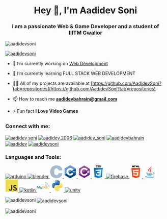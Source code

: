 <h1 align="center">Hey 👋, I'm Aadidev Soni</h1>
<h3 align="center">I am a passionate Web & Game Developer and a student of IIITM Gwalior</h3>

<p align="left"> <img src="https://komarev.com/ghpvc/?username=aadidevsoni&label=Profile%20views&color=0e75b6&style=flat" alt="aadidevsoni" /> </p>

<p align="left"> <a href="https://github.com/ryo-ma/github-profile-trophy"><img src="https://github-profile-trophy.vercel.app/?username=aadidevsoni" alt="aadidevsoni" /></a> </p>

- 🔭 I’m currently working on [Web Development](https://github.com/AadidevSoni/Full-Stack-Web-Development)

- 🌱 I’m currently learning FULL STACK WEB DEVELOPMENT

- 👨‍💻 All of my projects are available at [https://github.com/AadidevSoni?tab=repositories](https://github.com/AadidevSoni?tab=repositories)

- 📫 How to reach me **aadidevbahrain@gmail.com**

- ⚡ Fun fact **I Love Video Games**

<h3 align="left">Connect with me:</h3>
<p align="left">
<a href="https://linkedin.com/in/aadidev soni" target="blank"><img align="center" src="https://raw.githubusercontent.com/rahuldkjain/github-profile-readme-generator/master/src/images/icons/Social/linked-in-alt.svg" alt="aadidev soni" height="30" width="40" /></a>
<a href="https://instagram.com/aadidev.2006" target="blank"><img align="center" src="https://raw.githubusercontent.com/rahuldkjain/github-profile-readme-generator/master/src/images/icons/Social/instagram.svg" alt="aadidev.2006" height="30" width="40" /></a>
<a href="https://www.codechef.com/users/aadidev_soni" target="blank"><img align="center" src="https://cdn.jsdelivr.net/npm/simple-icons@3.1.0/icons/codechef.svg" alt="aadidev_soni" height="30" width="40" /></a>
<a href="https://www.hackerrank.com/aadidevbahrain" target="blank"><img align="center" src="https://raw.githubusercontent.com/rahuldkjain/github-profile-readme-generator/master/src/images/icons/Social/hackerrank.svg" alt="aadidevbahrain" height="30" width="40" /></a>
<a href="https://codeforces.com/profile/aadidev" target="blank"><img align="center" src="https://raw.githubusercontent.com/rahuldkjain/github-profile-readme-generator/master/src/images/icons/Social/codeforces.svg" alt="aadidev" height="30" width="40" /></a>
<a href="https://www.leetcode.com/aadidevsoni" target="blank"><img align="center" src="https://raw.githubusercontent.com/rahuldkjain/github-profile-readme-generator/master/src/images/icons/Social/leet-code.svg" alt="aadidevsoni" height="30" width="40" /></a>
</p>

<h3 align="left">Languages and Tools:</h3>
<p align="left"> <a href="https://www.arduino.cc/" target="_blank" rel="noreferrer"> <img src="https://cdn.worldvectorlogo.com/logos/arduino-1.svg" alt="arduino" width="40" height="40"/> </a> <a href="https://www.blender.org/" target="_blank" rel="noreferrer"> <img src="https://download.blender.org/branding/community/blender_community_badge_white.svg" alt="blender" width="40" height="40"/> </a> <a href="https://www.cprogramming.com/" target="_blank" rel="noreferrer"> <img src="https://raw.githubusercontent.com/devicons/devicon/master/icons/c/c-original.svg" alt="c" width="40" height="40"/> </a> <a href="https://www.w3schools.com/cpp/" target="_blank" rel="noreferrer"> <img src="https://raw.githubusercontent.com/devicons/devicon/master/icons/cplusplus/cplusplus-original.svg" alt="cplusplus" width="40" height="40"/> </a> <a href="https://www.w3schools.com/cs/" target="_blank" rel="noreferrer"> <img src="https://raw.githubusercontent.com/devicons/devicon/master/icons/csharp/csharp-original.svg" alt="csharp" width="40" height="40"/> </a> <a href="https://www.w3schools.com/css/" target="_blank" rel="noreferrer"> <img src="https://raw.githubusercontent.com/devicons/devicon/master/icons/css3/css3-original-wordmark.svg" alt="css3" width="40" height="40"/> </a> <a href="https://firebase.google.com/" target="_blank" rel="noreferrer"> <img src="https://www.vectorlogo.zone/logos/firebase/firebase-icon.svg" alt="firebase" width="40" height="40"/> </a> <a href="https://www.w3.org/html/" target="_blank" rel="noreferrer"> <img src="https://raw.githubusercontent.com/devicons/devicon/master/icons/html5/html5-original-wordmark.svg" alt="html5" width="40" height="40"/> </a> <a href="https://www.java.com" target="_blank" rel="noreferrer"> <img src="https://raw.githubusercontent.com/devicons/devicon/master/icons/java/java-original.svg" alt="java" width="40" height="40"/> </a> <a href="https://developer.mozilla.org/en-US/docs/Web/JavaScript" target="_blank" rel="noreferrer"> <img src="https://raw.githubusercontent.com/devicons/devicon/master/icons/javascript/javascript-original.svg" alt="javascript" width="40" height="40"/> </a> <a href="https://kotlinlang.org" target="_blank" rel="noreferrer"> <img src="https://www.vectorlogo.zone/logos/kotlinlang/kotlinlang-icon.svg" alt="kotlin" width="40" height="40"/> </a> <a href="https://www.mysql.com/" target="_blank" rel="noreferrer"> <img src="https://raw.githubusercontent.com/devicons/devicon/master/icons/mysql/mysql-original-wordmark.svg" alt="mysql" width="40" height="40"/> </a> <a href="https://www.python.org" target="_blank" rel="noreferrer"> <img src="https://raw.githubusercontent.com/devicons/devicon/master/icons/python/python-original.svg" alt="python" width="40" height="40"/> </a> <a href="https://unity.com/" target="_blank" rel="noreferrer"> <img src="https://www.vectorlogo.zone/logos/unity3d/unity3d-icon.svg" alt="unity" width="40" height="40"/> </a> </p>

<p><img align="left" src="https://github-readme-stats.vercel.app/api/top-langs?username=aadidevsoni&show_icons=true&locale=en&layout=compact" alt="aadidevsoni" /></p>

<p>&nbsp;<img align="center" src="https://github-readme-stats.vercel.app/api?username=aadidevsoni&show_icons=true&locale=en" alt="aadidevsoni" /></p>

<p><img align="center" src="https://github-readme-streak-stats.herokuapp.com/?user=aadidevsoni&" alt="aadidevsoni" /></p>

